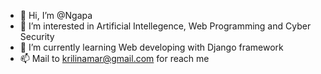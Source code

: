 - 👋 Hi, I’m @Ngapa
- 👀 I’m interested in Artificial Intellegence, Web Programming and Cyber Security
- 🌱 I’m currently learning Web developing with Django framework
- 📫 Mail to krilinamar@gmail.com for reach me

<!---
Ngapa/Ngapa is a ✨ special ✨ repository because its `README.md` (this file) appears on your GitHub profile.
You can click the Preview link to take a look at your changes.
--->
